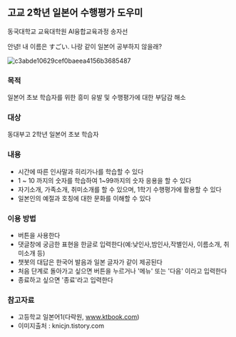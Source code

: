 ## 고교 2학년 일본어 수행평가 도우미
동국대학교 교육대학원 AI융합교육과정 송자선

안녕! 내 이름은 すごい. 나랑 같이 일본어 공부하지 않을래?

![c3abde10629cef0baeea4156b3685487](https://user-images.githubusercontent.com/81289227/121119955-95733f00-c857-11eb-8e1b-b0d4bbbbe096.jpg)

### 목적
일본어 초보 학습자를 위한 흥미 유발 및 수행평가에 대한 부담감 해소
### 대상
동대부고 2학년 일본어 초보 학습자
### 내용
- 시간에 따른 인사말과 히리가나를 학습할 수 있다
- 1 ~ 10 까지의 숫자를 학습하여 1~99까지의 숫자 응용을 할 수 있다
- 자기소개, 가족소개, 취미소개를 할 수 있으며, 1학기 수행평가에 활용할 수 있다
- 일본인의 예절과 호칭에 대한 문화를 이해할 수 있다
### 이용 방법
- 버튼을 사용한다
- 댓글창에 궁금한 표현을 한글로 입력한다(예:낮인사,밤인사,작별인사, 이름소개, 취미소개 등)
- 챗봇의 대답은 한국어 발음과 일본 글자가 같이 제공된다
- 처음 단계로 돌아가고 싶으면 버튼을 누르거나 '메뉴' 또는 '다음' 이라고 입력한다
- 종료하고 싶으면 '종료'라고 입력한다
### 참고자료
- 고등학교 일본어1(다락원, www.ktbook.com)
- 이미지출처 : knicjn.tistory.com
